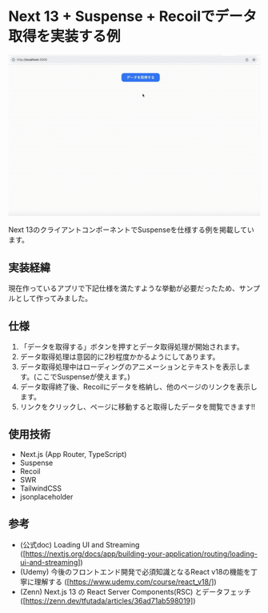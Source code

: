 # Next 13 + Suspense + Recoilでデータ取得を実装する例


![Next13とSuspenseで動くWebアプリの例の動画](./nextjs-suspense.gif)

Next 13のクライアントコンポーネントでSuspenseを仕様する例を掲載しています。

## 実装経緯
現在作っているアプリで下記仕様を満たすような挙動が必要だったため、サンプルとして作ってみました。

## 仕様
1. 「データを取得する」ボタンを押すとデータ取得処理が開始されます。
2. データ取得処理は意図的に2秒程度かかるようにしてあります。
3. データ取得処理中はローディングのアニメーションとテキストを表示します。(ここでSuspenseが使えます。)
4. データ取得終了後、Recoilにデータを格納し、他のページのリンクを表示します。
5. リンクをクリックし、ページに移動すると取得したデータを閲覧できます!!

## 使用技術
- Next.js (App Router, TypeScript)
- Suspense
- Recoil
- SWR
- TailwindCSS
- jsonplaceholder

## 参考
- (公式doc) Loading UI and Streaming ([https://nextjs.org/docs/app/building-your-application/routing/loading-ui-and-streaming])
- (Udemy) 今後のフロントエンド開発で必須知識となるReact v18の機能を丁寧に理解する ([https://www.udemy.com/course/react_v18/])
- (Zenn) Next.js 13 の React Server Components(RSC) とデータフェッチ ([https://zenn.dev/tfutada/articles/36ad71ab598019])
